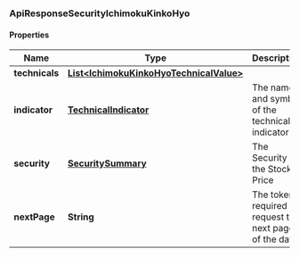 
### ApiResponseSecurityIchimokuKinkoHyo

#### Properties
Name | Type | Description | Notes
------------ | ------------- | ------------- | -------------
**technicals** | [**List&lt;IchimokuKinkoHyoTechnicalValue&gt;**](IchimokuKinkoHyoTechnicalValue.md) |  |  [optional]
**indicator** | [**TechnicalIndicator**](TechnicalIndicator.md) | The name and symbol of the technical indicator |  [optional]
**security** | [**SecuritySummary**](SecuritySummary.md) | The Security of the Stock Price |  [optional]
**nextPage** | **String** | The token required to request the next page of the data |  [optional]




